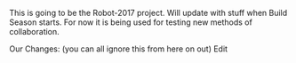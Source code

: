 This is going to be the Robot-2017 project.  Will update with stuff when Build Season starts.  For now it is being used for testing new methods of collaboration.  

Our Changes: (you can all ignore this from here on out)
Edit
